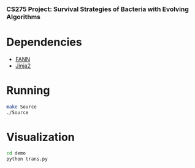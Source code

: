 ### CS275 Project: Survival Strategies of Bacteria with Evolving Algorithms


# Dependencies
* [FANN](http://leenissen.dk/)
* [Jinja2](http://jinja.pocoo.org/)

# Running

```bash
make Source
./Source
```

# Visualization
```bash
cd demo
python trans.py
```
